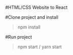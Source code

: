 #HTML/CSS Website to React 

#Clone project and install

>npm install

#Run project 

>npm start / yarn start
